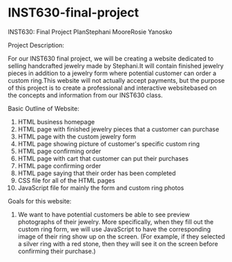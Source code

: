 # INST630-final-project

INST630: Final Project PlanStephani MooreRosie Yanosko

Project Description: 

For our INST630 final project, we will be creating a website dedicated to selling handcrafted jewelry made by Stephani.It will contain finished jewelry pieces in addition to a jewelry form where potential customer can order a custom ring.This website will not actually accept payments, but the purpose of this project is to create a professional and interactive websitebased on the concepts and information from our INST630 class.

Basic Outline of Website:

1) HTML business homepage
2) HTML page with finished jewelry pieces that a customer can purchase
3) HTML page with the custom jewelry form
4) HTML page showing picture of customer's specific custom ring
5) HTML page confirming order
6) HTML page with cart that customer can put their purchases
7) HTML page confirming order
8) HTML page saying that their order has been completed
9) CSS file for all of the HTML pages
10) JavaScript file for mainly the form and custom ring photos

Goals for this website:

1) We want to have potential customers be able to see preview photographs of their jewelry.  More specifically, when they fill out the custom ring form, we will use JavaScript to have the corresponding image of their ring show up on the screen. (For example, if they selected a silver ring with a red stone, then they will see it on the screen before confirming their purchase.)









